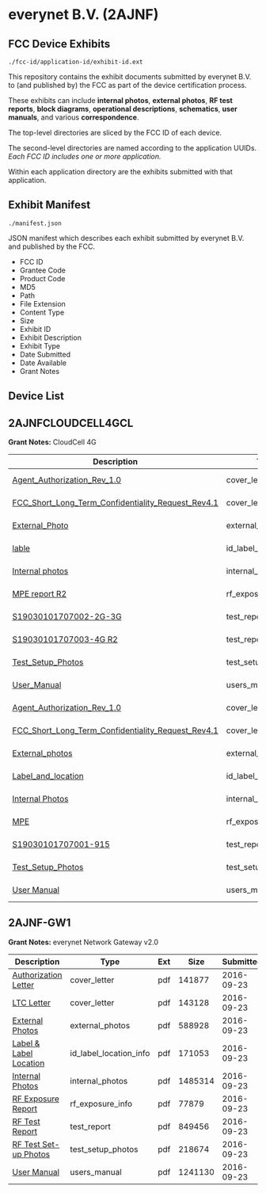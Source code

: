 # everynet B.V. (2AJNF)
## FCC Device Exhibits

```
./fcc-id/application-id/exhibit-id.ext
```

This repository contains the exhibit documents submitted by everynet B.V. to (and published by) the FCC as part of the device certification process.

These exhibits can include **internal photos**, **external photos**, **RF test reports**, **block diagrams**, **operational descriptions**, **schematics**, **user manuals**, and various **correspondence**.

The top-level directories are sliced by the FCC ID of each device.

The second-level directories are named according to the application UUIDs. *Each FCC ID includes one or more application.*

Within each application directory are the exhibits submitted with that application. 

## Exhibit Manifest

```
./manifest.json
```

JSON manifest which describes each exhibit submitted by everynet B.V. and published by the FCC.

- FCC ID
- Grantee Code
- Product Code
- MD5
- Path
- File Extension
- Content Type
- Size
- Exhibit ID
- Exhibit Description
- Exhibit Type
- Date Submitted
- Date Available
- Grant Notes

## Device List
## 2AJNFCLOUDCELL4GCL
**Grant Notes:** CloudCell 4G

| Description | Type | Ext | Size | Submitted | Available |
| ----------- | ---- | --- | ---- | --------- | --------- |
| [Agent_Authorization_Rev_1.0](2AJNFCLOUDCELL4GCL/2ac055bbfd698bbbfb9fc3d242619017/4305946.pdf) | cover_letter | pdf | 98210 | 2019-06-04 | 2019-06-04 |
| [FCC_Short_Long_Term_Confidentiality_Request_Rev4.1](2AJNFCLOUDCELL4GCL/2ac055bbfd698bbbfb9fc3d242619017/4305947.pdf) | cover_letter | pdf | 128392 | 2019-06-04 | 2019-06-04 |
| [External_Photo](2AJNFCLOUDCELL4GCL/2ac055bbfd698bbbfb9fc3d242619017/4305944.pdf) | external_photos | pdf | 598042 | 2019-06-04 | 2019-06-04 |
| [lable](2AJNFCLOUDCELL4GCL/2ac055bbfd698bbbfb9fc3d242619017/4305948.pdf) | id_label_location_info | pdf | 429581 | 2019-06-04 | 2019-06-04 |
| [Internal photos](2AJNFCLOUDCELL4GCL/2ac055bbfd698bbbfb9fc3d242619017/4305945.pdf) | internal_photos | pdf | 2391350 | 2019-06-04 | 2019-12-01 |
| [MPE report R2](2AJNFCLOUDCELL4GCL/2ac055bbfd698bbbfb9fc3d242619017/4305949.pdf) | rf_exposure_info | pdf | 340251 | 2019-06-04 | 2019-06-04 |
| [S19030101707002-2G-3G](2AJNFCLOUDCELL4GCL/2ac055bbfd698bbbfb9fc3d242619017/4306101.pdf) | test_report | pdf | 712734 | 2019-06-04 | 2019-06-04 |
| [S19030101707003-4G R2](2AJNFCLOUDCELL4GCL/2ac055bbfd698bbbfb9fc3d242619017/4306102.pdf) | test_report | pdf | 1074423 | 2019-06-04 | 2019-06-04 |
| [Test_Setup_Photos](2AJNFCLOUDCELL4GCL/2ac055bbfd698bbbfb9fc3d242619017/4306103.pdf) | test_setup_photos | pdf | 293297 | 2019-06-04 | 2019-12-01 |
| [User_Manual](2AJNFCLOUDCELL4GCL/2ac055bbfd698bbbfb9fc3d242619017/4305950.pdf) | users_manual | pdf | 1330148 | 2019-06-04 | 2019-12-01 |
| [Agent_Authorization_Rev_1.0](2AJNFCLOUDCELL4GCL/a3c5904c765383be68a8acc4041002a3/4305946.pdf) | cover_letter | pdf | 98210 | 2019-06-04 | 2019-06-04 |
| [FCC_Short_Long_Term_Confidentiality_Request_Rev4.1](2AJNFCLOUDCELL4GCL/a3c5904c765383be68a8acc4041002a3/4305947.pdf) | cover_letter | pdf | 128392 | 2019-06-04 | 2019-06-04 |
| [External_photos](2AJNFCLOUDCELL4GCL/a3c5904c765383be68a8acc4041002a3/4305944.pdf) | external_photos | pdf | 598042 | 2019-06-04 | 2019-06-04 |
| [Label_and_location](2AJNFCLOUDCELL4GCL/a3c5904c765383be68a8acc4041002a3/4305948.pdf) | id_label_location_info | pdf | 429581 | 2019-06-04 | 2019-06-04 |
| [Internal Photos](2AJNFCLOUDCELL4GCL/a3c5904c765383be68a8acc4041002a3/4305945.pdf) | internal_photos | pdf | 2391350 | 2019-06-04 | 2019-12-01 |
| [MPE](2AJNFCLOUDCELL4GCL/a3c5904c765383be68a8acc4041002a3/4305949.pdf) | rf_exposure_info | pdf | 340251 | 2019-06-04 | 2019-06-04 |
| [S19030101707001-915](2AJNFCLOUDCELL4GCL/a3c5904c765383be68a8acc4041002a3/4305940.pdf) | test_report | pdf | 2094482 | 2019-06-04 | 2019-06-04 |
| [Test_Setup_Photos](2AJNFCLOUDCELL4GCL/a3c5904c765383be68a8acc4041002a3/4305939.pdf) | test_setup_photos | pdf | 289399 | 2019-06-04 | 2019-12-01 |
| [User Manual](2AJNFCLOUDCELL4GCL/a3c5904c765383be68a8acc4041002a3/4305950.pdf) | users_manual | pdf | 1330148 | 2019-06-04 | 2019-12-01 |
## 2AJNF-GW1
**Grant Notes:** everynet Network Gateway v2.0

| Description | Type | Ext | Size | Submitted | Available |
| ----------- | ---- | --- | ---- | --------- | --------- |
| [Authorization Letter](2AJNF-GW1/532e14f4eae6458febb838656b9dcef9/3144673.pdf) | cover_letter | pdf | 141877 | 2016-09-23 | 2016-09-23 |
| [LTC Letter](2AJNF-GW1/532e14f4eae6458febb838656b9dcef9/3144674.pdf) | cover_letter | pdf | 143128 | 2016-09-23 | 2016-09-23 |
| [External Photos](2AJNF-GW1/532e14f4eae6458febb838656b9dcef9/3144675.pdf) | external_photos | pdf | 588928 | 2016-09-23 | 2016-09-23 |
| [Label & Label Location](2AJNF-GW1/532e14f4eae6458febb838656b9dcef9/3144676.pdf) | id_label_location_info | pdf | 171053 | 2016-09-23 | 2016-09-23 |
| [Internal Photos](2AJNF-GW1/532e14f4eae6458febb838656b9dcef9/3144677.pdf) | internal_photos | pdf | 1485314 | 2016-09-23 | 2016-09-23 |
| [RF Exposure Report](2AJNF-GW1/532e14f4eae6458febb838656b9dcef9/3144679.pdf) | rf_exposure_info | pdf | 77879 | 2016-09-23 | 2016-09-23 |
| [RF Test Report](2AJNF-GW1/532e14f4eae6458febb838656b9dcef9/3144681.pdf) | test_report | pdf | 849456 | 2016-09-23 | 2016-09-23 |
| [RF Test Set-up Photos](2AJNF-GW1/532e14f4eae6458febb838656b9dcef9/3144682.pdf) | test_setup_photos | pdf | 218674 | 2016-09-23 | 2016-09-23 |
| [User Manual](2AJNF-GW1/532e14f4eae6458febb838656b9dcef9/3144683.pdf) | users_manual | pdf | 1241130 | 2016-09-23 | 2016-09-23 |

